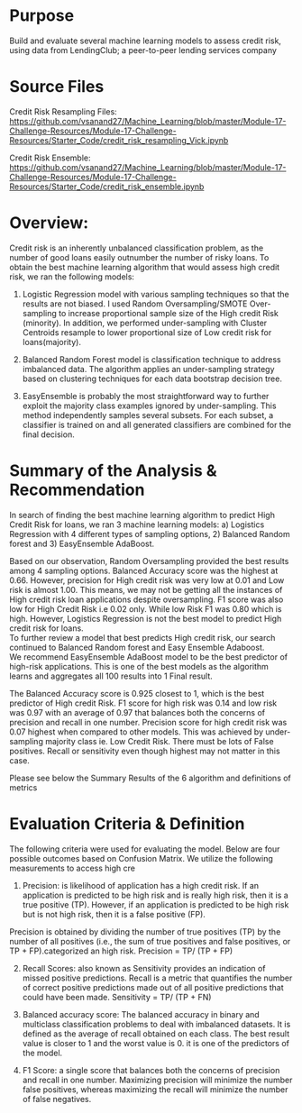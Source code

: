 # Purpose
Build and evaluate several machine learning models to assess credit risk, using data from LendingClub; a peer-to-peer lending services company

# Source Files

Credit Risk Resampling Files: https://github.com/vsanand27/Machine_Learning/blob/master/Module-17-Challenge-Resources/Module-17-Challenge-Resources/Starter_Code/credit_risk_resampling_Vick.ipynb

Credit Risk Ensemble: https://github.com/vsanand27/Machine_Learning/blob/master/Module-17-Challenge-Resources/Module-17-Challenge-Resources/Starter_Code/credit_risk_ensemble.ipynb

# Overview:
Credit risk is an inherently unbalanced classification problem, as the number of good loans easily outnumber the number of risky loans.
To obtain the best machine learning algorithm that would assess high credit risk, we ran the following models: 

1)	Logistic Regression model with various sampling techniques so that the results are not biased.  I used Random Oversampling/SMOTE Over-sampling to increase proportional sample size of the High credit Risk (minority).  In addition, we performed under-sampling with Cluster Centroids resample to lower proportional size of Low credit risk for loans(majority).  

2)	Balanced Random Forest model is classification technique to address imbalanced  data. The algorithm applies an under-sampling strategy based on clustering techniques for each data bootstrap decision tree.  

3)	EasyEnsemble is probably the most straightforward way to further exploit the majority class examples ignored by under-sampling. This method independently samples several subsets. For each subset, a classifier is trained on and all generated classifiers are combined for the final decision. 

# Summary of the Analysis & Recommendation
In search of finding the best machine learning algorithm to predict High Credit Risk for loans, we ran 3 machine learning models: a) Logistics Regression with 4 different types of sampling options, 2) Balanced Random forest and 3) EasyEnsemble AdaBoost.  

Based on our observation, Random Oversampling provided the best results among 4 sampling options.  Balanced Accuracy score was the highest at 0.66. However, precision for High credit risk was very low at 0.01 and Low risk is almost 1.00.  This means, we may not be getting all the instances of High credit risk loan applications despite oversampling.  F1 score was also low for High Credit Risk i.e 0.02 only.  While low Risk F1 was 0.80 which is high.  However, Logistics Regression is not the best model to predict High credit risk for loans.  
To further review a model that best predicts High credit risk, our search continued to Balanced Random forest and Easy Ensemble Adaboost.  
We recommend EasyEnsemble AdaBoost model to be the best predictor of high-risk applications.  This is one of the best models as the algorithm learns and aggregates all 100 results into 1 Final result. 

The Balanced Accuracy score is 0.925 closest to 1, which is the best predictor of High credit Risk. F1 score for high risk was 0.14 and low risk was 0.97 with an average of 0.97 that balances both the concerns of precision and recall in one number. Precision score for high credit risk was 0.07 highest when compared to other models.  This was achieved by under-sampling majority class ie. Low Credit Risk.   There must be lots of False positives.  Recall or sensitivity even though highest may not matter in this case.

Please see below the Summary Results of the 6 algorithm and definitions of metrics


# Evaluation Criteria & Definition
The following criteria were used for evaluating the model. Below are four possible outcomes based on Confusion Matrix.  We utilize the following measurements to access high cre
 
1.	Precision: is likelihood of application has a high credit risk. If an application is predicted to be high risk and is really high risk, then it is a true positive (TP). However, if an application is predicted to be high risk but is not high risk, then it is a false positive (FP). 

Precision is obtained by dividing the number of true positives (TP) by the number of all positives (i.e., the sum of true positives and false positives, or TP + FP).categorized an high risk.  Precision = TP/ (TP + FP)

2.	Recall Scores: also known as Sensitivity provides an indication of missed positive predictions.  Recall is a metric that quantifies the number of correct positive predictions made out of all positive predictions that could have been made. Sensitivity = TP/ (TP + FN)

3.	Balanced accuracy score: The balanced accuracy in binary and multiclass classification problems to deal with imbalanced datasets. It is defined as the average of recall obtained on each class. The best result value is closer to 1 and the worst value is 0.  it is one of the predictors of the model.

4.	F1 Score: a single score that balances both the concerns of precision and recall in one number. Maximizing precision will minimize the number false positives, whereas maximizing the recall will minimize the number of false negatives.

